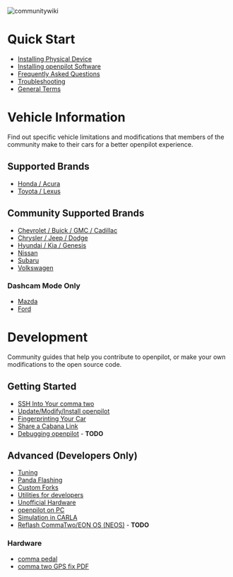 ![communitywiki](https://user-images.githubusercontent.com/37757984/81886963-eaf4f380-9552-11ea-9206-164dcec6374c.jpeg)

# Quick Start
* [Installing Physical Device](../wiki/Installation-Guides)
* [Installing openpilot Software](../wiki/Installing-openpilot)
* [Frequently Asked Questions](../wiki/FAQ)
* [Troubleshooting](../wiki/Troubleshooting)
* [General Terms](../wiki/General-Terms)

# Vehicle Information
Find out specific vehicle limitations and modifications that members of the community make to their cars for a better openpilot experience.
## Supported Brands
* [Honda / Acura](../wiki/Honda-Acura)
* [Toyota / Lexus](../wiki/Toyota-Lexus)

## Community Supported Brands
* [Chevrolet / Buick / GMC / Cadillac](../wiki/GM)
* [Chrysler / Jeep / Dodge](../wiki/FCA)
* [Hyundai / Kia / Genesis](../wiki/Hyundai-Kia-Genesis)
* [Nissan](../wiki/Nissan)
* [Subaru](../wiki/Subaru)
* [Volkswagen](../wiki/Volkswagen)

### Dashcam Mode Only
* [Mazda](../wiki/Mazda)
* [Ford](../wiki/Ford)

# Development
Community guides that help you contribute to openpilot, or make your own modifications to the open source code.


## Getting Started
* [SSH Into Your comma two](../wiki/SSH)
* [Update/Modify/Install openpilot](../wiki/UpdateModifyOpenpilot)
* [Fingerprinting Your Car](../wiki/Fingerprinting)
* [Share a Cabana Link](../wiki/Cabana)
* [Debugging openpilot](../wiki/DebuggingOpenpilot) - **TODO**

## Advanced (Developers Only)
* [Tuning](../wiki/Tuning)
* [Panda Flashing](../wiki/Panda-Flashing)
* [Custom Forks](../wiki/Forks)
* [Utilities for developers](../wiki/Utilities-for-developers)
* [Unofficial Hardware](../wiki/Unofficial-Hardware)
* [openpilot on PC](../wiki/Webcam)
* [Simulation in CARLA](../wiki/CARLA)
* [Reflash CommaTwo/EON OS (NEOS)](../wiki/Flash-NEOS) - **TODO**

### Hardware
* [comma pedal](../wiki/comma-pedal)
* [comma two GPS fix PDF](https://github.com/commaai/openpilot/files/4789621/comma_two_GPS_fix.1.pdf)